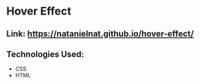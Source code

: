 # Hover Effect

## Link: https://natanielnat.github.io/hover-effect/

## Technologies Used:

- CSS
- HTML